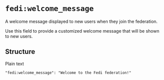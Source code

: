 # `fedi:welcome_message`

A welcome message displayed to new users when they join the federation.

Use this field to provide a customized welcome message that will be shown to new users.

## Structure

Plain text

```
"fedi:welcome_message": "Welcome to the Fedi federation!"
```
